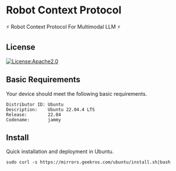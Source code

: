 # Robot Context Protocol

⚡ Robot Context Protocol For Multimodal LLM ⚡

## License

[![License:Apache2.0](https://img.shields.io/badge/License-Apache2.0-yellow.svg)](https://opensource.org/licenses/Apache2.0)

## Basic Requirements

Your device should meet the following basic requirements.

```shell
Distributor ID: Ubuntu
Description:    Ubuntu 22.04.4 LTS
Release:        22.04
Codename:       jammy
```

## Install

Quick installation and deployment in Ubuntu.

```shell
sudo curl -s https://mirrors.geekros.com/ubuntu/install.sh|bash
```
